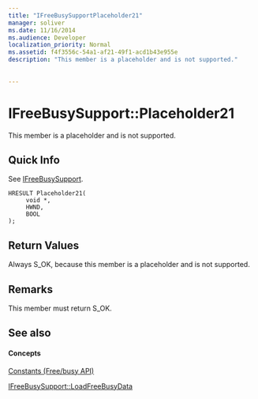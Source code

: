 ```yaml
---
title: "IFreeBusySupportPlaceholder21"
manager: soliver
ms.date: 11/16/2014
ms.audience: Developer
localization_priority: Normal
ms.assetid: f4f3556c-54a1-af21-49f1-acd1b43e955e
description: "This member is a placeholder and is not supported."
 
 
---
```


# IFreeBusySupport::Placeholder21

This member is a placeholder and is not supported.
  
## Quick Info

See [IFreeBusySupport](ifreebusysupport.md).
  
```
HRESULT Placeholder21( 
     void *,  
     HWND,  
     BOOL  
);
```

## Return Values

Always S_OK, because this member is a placeholder and is not supported.
  
## Remarks

This member must return S_OK.
  
## See also

#### Concepts

[Constants (Free/busy API)](constants-free-busy-api.md)
  
[IFreeBusySupport::LoadFreeBusyData](ifreebusysupport-loadfreebusydata.md)

